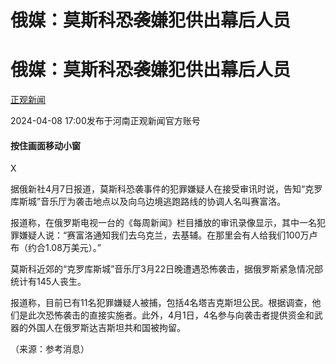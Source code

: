 # 俄媒：莫斯科恐袭嫌犯供出幕后人员

# 俄媒：莫斯科恐袭嫌犯供出幕后人员

[](https://news.qq.com/omn/author/8QMc2X1d7Y0aujbR)

[正观新闻](https://news.qq.com/omn/author/8QMc2X1d7Y0aujbR)

2024-04-08 17:00发布于河南正观新闻官方账号

#### 按住画面移动小窗

X

据俄新社4月7日报道，莫斯科恐袭事件的犯罪嫌疑人在接受审讯时说，告知“克罗库斯城”音乐厅为袭击地点以及向乌边境逃跑路线的协调人名叫赛富洛。

报道称，在俄罗斯电视一台的《每周新闻》栏目播放的审讯录像显示，其中一名犯罪嫌疑人说：“赛富洛通知我们去乌克兰，去基辅。在那里会有人给我们100万卢布（约合1.08万美元）。”

莫斯科近郊的“克罗库斯城”音乐厅3月22日晚遭遇恐怖袭击，据俄罗斯紧急情况部统计有145人丧生。

报道称，目前已有11名犯罪嫌疑人被捕，包括4名塔吉克斯坦公民。根据调查，他们是此次恐怖袭击的直接实施者。此外，4月1日，4名参与向袭击者提供资金和武器的外国人在俄罗斯达吉斯坦共和国被拘留。

（来源：参考消息）

